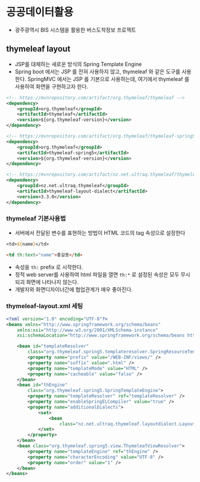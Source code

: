 # 공공데이터활용
- 광주광역시 BIS 시스템을 활용한 버스도착정보 프로젝트

## thymeleaf layout
- JSP를 대체하는 새로운 방식의 Spring Template Engine
- Spring boot 에서는 JSP 를 전혀 사용하지 않고, thymeleaf 와 같은 도구를 사용한다. SpringMVC 에서는 JSP 를 기본으로 사용하는데, 여기에서 thymeleaf 를 사용하여 화면을 구현하고자 한다.
```xml
<!-- https://mvnrepository.com/artifact/org.thymeleaf/thymeleaf -->
<dependency>
	<groupId>org.thymeleaf</groupId>
	<artifactId>thymeleaf</artifactId>
	<version>${org.thymeleaf-version}</version>
</dependency>

<!-- https://mvnrepository.com/artifact/org.thymeleaf/thymeleaf-spring5 -->
<dependency>
	<groupId>org.thymeleaf</groupId>
	<artifactId>thymeleaf-spring5</artifactId>
	<version>${org.thymeleaf-version}</version>
</dependency>

<!-- https://mvnrepository.com/artifact/nz.net.ultraq.thymeleaf/thymeleaf-layout-dialect -->
<dependency>
	<groupId>nz.net.ultraq.thymeleaf</groupId>
	<artifactId>thymeleaf-layout-dialect</artifactId>
	<version>3.3.0</version>
</dependency>
```

### thymeleaf 기본사용법
- 서버에서 전달된 변수를 표현하는 방법이 HTML 코드의 tag 속성으로 설정한다
```jsp
<td>${name}</td>
```

```html
<td th:text="name">홍길동</td>
```
- 속성을 `th:` prefix 로 시작한다.
- 정적 web server를 사용하여 html 파일을 열면 `th:*` 로 설정된 속성은 모두 무시되괴 화면에 나타나지 않는다.
- 개발자와 화면디자이너간에 협업관계가 매우 좋아진다.


### thymeleaf-layout.xml 세팅
```xml
<?xml version="1.0" encoding="UTF-8"?>
<beans xmlns="http://www.springframework.org/schema/beans"
	xmlns:xsi="http://www.w3.org/2001/XMLSchema-instance"
	xsi:schemaLocation="http://www.springframework.org/schema/beans http://www.springframework.org/schema/beans/spring-beans.xsd">

	<bean id="templateResolver"
		class="org.thymeleaf.spring5.templateresolver.SpringResourceTemplateResolver">
		<property name="prefix" value="/WEB-INF/views/" />
		<property name="suffix" value=".html" />
		<property name="templateMode" value="HTML" />
		<property name="cacheable" value="false" />
	</bean>
	<bean id="thEngine"
		class="org.thymeleaf.spring5.SpringTemplateEngine">
		<property name="templateResolver" ref="templateResolver" />
		<property name="enableSpringELCompiler" value="true" />
		<property name="additionalDialects">
			<set>
				<bean
					class="nz.net.ultraq.thymeleaf.layoutdialect.LayoutDialect" />
			</set>
		</property>
	</bean>
	<bean class="org.thymeleaf.spring5.view.ThymeleafViewResolver">
		<property name="templateEngine" ref="thEngine" />
		<property name="characterEncoding" value="UTF-8" />
		<property name="order" value="1" />
	</bean>
</beans>
```